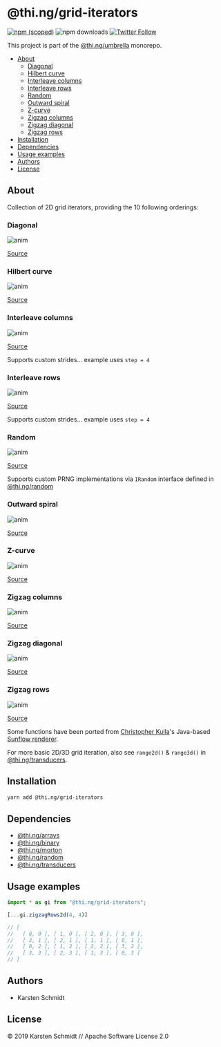 # @thi.ng/grid-iterators

[![npm (scoped)](https://img.shields.io/npm/v/@thi.ng/grid-iterators.svg)](https://www.npmjs.com/package/@thi.ng/grid-iterators)
![npm downloads](https://img.shields.io/npm/dm/@thi.ng/grid-iterators.svg)
[![Twitter Follow](https://img.shields.io/twitter/follow/thing_umbrella.svg?style=flat-square&label=twitter)](https://twitter.com/thing_umbrella)

This project is part of the
[@thi.ng/umbrella](https://github.com/thi-ng/umbrella/) monorepo.

<!-- TOC depthFrom:2 depthTo:3 -->

- [About](#about)
    - [Diagonal](#diagonal)
    - [Hilbert curve](#hilbert-curve)
    - [Interleave columns](#interleave-columns)
    - [Interleave rows](#interleave-rows)
    - [Random](#random)
    - [Outward spiral](#outward-spiral)
    - [Z-curve](#z-curve)
    - [Zigzag columns](#zigzag-columns)
    - [Zigzag diagonal](#zigzag-diagonal)
    - [Zigzag rows](#zigzag-rows)
- [Installation](#installation)
- [Dependencies](#dependencies)
- [Usage examples](#usage-examples)
- [Authors](#authors)
- [License](#license)

<!-- /TOC -->

## About

Collection of 2D grid iterators, providing the 10 following orderings:

### Diagonal

![anim](https://raw.githubusercontent.com/thi-ng/umbrella/master/assets/grid-iterators/diagonal2d-small.gif)

[Source](https://github.com/thi-ng/umbrella/tree/master/packages/grid-iterators/src/diagonal.ts)

### Hilbert curve

![anim](https://raw.githubusercontent.com/thi-ng/umbrella/master/assets/grid-iterators/hilbert2d-small.gif)

[Source](https://github.com/thi-ng/umbrella/tree/master/packages/grid-iterators/src/hilbert.ts)

### Interleave columns

![anim](https://raw.githubusercontent.com/thi-ng/umbrella/master/assets/grid-iterators/interleavecolumns2d-small.gif)

[Source](https://github.com/thi-ng/umbrella/tree/master/packages/grid-iterators/src/interleave.ts)

Supports custom strides... example uses `step = 4`

### Interleave rows

![anim](https://raw.githubusercontent.com/thi-ng/umbrella/master/assets/grid-iterators/interleaverows2d-small.gif)

[Source](https://github.com/thi-ng/umbrella/tree/master/packages/grid-iterators/src/interleave.ts)

Supports custom strides... example uses `step = 4`

### Random

![anim](https://raw.githubusercontent.com/thi-ng/umbrella/master/assets/grid-iterators/random2d-small.gif)

[Source](https://github.com/thi-ng/umbrella/tree/master/packages/grid-iterators/src/random.ts)

Supports custom PRNG implementations via `IRandom` interface defined in
[@thi.ng/random](https://github.com/thi-ng/umbrella/tree/master/packages/random)

### Outward spiral

![anim](https://raw.githubusercontent.com/thi-ng/umbrella/master/assets/grid-iterators/spiral2d-small.gif)

[Source](https://github.com/thi-ng/umbrella/tree/master/packages/grid-iterators/src/spiral.ts)

### Z-curve

![anim](https://raw.githubusercontent.com/thi-ng/umbrella/master/assets/grid-iterators/zcurve2d-small.gif)

[Source](https://github.com/thi-ng/umbrella/tree/master/packages/grid-iterators/src/zcurve.ts)

### Zigzag columns

![anim](https://raw.githubusercontent.com/thi-ng/umbrella/master/assets/grid-iterators/zigzagcolumns2d-small.gif)

[Source](https://github.com/thi-ng/umbrella/tree/master/packages/grid-iterators/src/zigzag-columns.ts)

### Zigzag diagonal

![anim](https://raw.githubusercontent.com/thi-ng/umbrella/master/assets/grid-iterators/zigzagdiag2d-small.gif)

[Source](https://github.com/thi-ng/umbrella/tree/master/packages/grid-iterators/src/zigzag-diagonal.ts)

### Zigzag rows

![anim](https://raw.githubusercontent.com/thi-ng/umbrella/master/assets/grid-iterators/zigzagrows2d-small.gif)

[Source](https://github.com/thi-ng/umbrella/tree/master/packages/grid-iterators/src/zigzag-rows.ts)

Some functions have been ported from [Christopher
Kulla](https://fpsunflower.github.io/ckulla/)'s Java-based [Sunflow
renderer](https://sunflow.sf.net).

For more basic 2D/3D grid iteration, also see `range2d()` & `range3d()`
in
[@thi.ng/transducers](https://github.com/thi-ng/umbrella/tree/master/packages/transducers).

## Installation

```bash
yarn add @thi.ng/grid-iterators
```

## Dependencies

- [@thi.ng/arrays](https://github.com/thi-ng/umbrella/tree/master/packages/arrays)
- [@thi.ng/binary](https://github.com/thi-ng/umbrella/tree/master/packages/binary)
- [@thi.ng/morton](https://github.com/thi-ng/umbrella/tree/master/packages/morton)
- [@thi.ng/random](https://github.com/thi-ng/umbrella/tree/master/packages/random)
- [@thi.ng/transducers](https://github.com/thi-ng/umbrella/tree/master/packages/transducers)

## Usage examples

```ts
import * as gi from "@thi.ng/grid-iterators";

[...gi.zigzagRows2d(4, 4)]

// [
//   [ 0, 0 ], [ 1, 0 ], [ 2, 0 ], [ 3, 0 ],
//   [ 3, 1 ], [ 2, 1 ], [ 1, 1 ], [ 0, 1 ],
//   [ 0, 2 ], [ 1, 2 ], [ 2, 2 ], [ 3, 2 ],
//   [ 3, 3 ], [ 2, 3 ], [ 1, 3 ], [ 0, 3 ]
// ]
```

## Authors

- Karsten Schmidt

## License

&copy; 2019 Karsten Schmidt // Apache Software License 2.0
